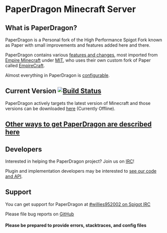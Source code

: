 PaperDragon Minecraft Server
===========
What is PaperDragon?
------
PaperDragon is a Personal fork of the High Performance Spigot Fork known as Paper with small improvements and features added here and there.

PaperDragon contains various [features and changes](features.md), most imported from [Empire Minecraft](https://url.domnian.com/emc) under [MIT](https://opensource.org/licenses/MIT), who uses their own custom fork of Paper called [EmpireCraft](https://github.com/starlis/empirecraft).

Almost everything in PaperDragon is [configurable](config.md).

Current Version [![Build Status](https://ci.domnian.com/job/PaperDragon/badge/icon)](https://ci.domnian.com/job/PaperDragon/)
------
PaperDragon actively targets the latest version of Minecraft and those versions can be downloaded [here](https://ci.domnian.com/job/PaperDragon) (Currently Offline).

## [Other ways to get PaperDragon are described here](building.md)

Developers
------
Interested in helping the PaperDragon project? Join us on [IRC](https://irc.domnian.com/?ch=paperdragon)!

Plugin and implementation developers may be interested to [see our code and API](developers.md).

Support
------
You can get support for PaperDragon at [#willies952002 on Spigot IRC](https://irc.spi.gt/iris/?channels=willies952002)

Please file bug reports on [GitHub](https://url.domnian.com/pdissues)

#### Please be prepared to provide errors, stacktraces, and config files
